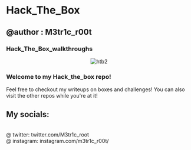# Hack_The_Box
## @author : M3tr1c_r00t
### Hack_The_Box_walkthroughs
<div align="center">
          
![htb2](https://user-images.githubusercontent.com/99975622/204551011-bec0e15e-4caf-489d-b5a1-dcf13f94bbbc.png)
          
</div>

### Welcome to my Hack_the_box repo!
 Feel free to checkout my writeups on boxes and challenges!
 You can also visit the other repos while you're at it! 
## My socials:
<br>@ twitter: twitter.com/M3tr1c_root
<br>@ instagram: instagram.com/m3tr1c_r00t/
